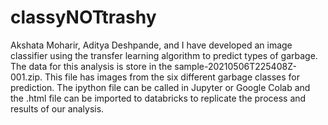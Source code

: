 # classyNOTtrashy
Akshata Moharir, Aditya Deshpande, and I have developed an image classifier using the transfer learning algorithm to predict types of garbage.
The data for this analysis is store in the sample-20210506T225408Z-001.zip. This file has images from the six different garbage classes for prediction.
The ipython file can be called in Jupyter or Google Colab and the .html file can be imported to databricks to replicate the process and results of our analysis. 
